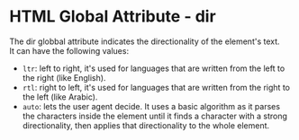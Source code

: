 # HTML Global Attribute - dir

The dir globbal attribute indicates the directionality of the element's text.<br>
It can have the following values:
- `ltr`: left to right, it's used for languages that are written from the left to the right (like English).
- `rtl`: right to left, it's used for languages that are written from the right to the left (like Arabic).
- `auto`: lets the user agent decide. It uses a basic algorithm as it parses the characters inside the element until it finds a character with a strong directionality, then applies that directionality to the whole element.
